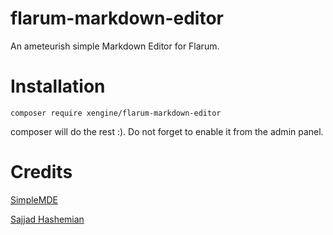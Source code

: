 # flarum-markdown-editor

An ameteurish simple Markdown Editor for Flarum.

# Installation

    composer require xengine/flarum-markdown-editor

composer will do the rest :). Do not forget to enable it from the admin panel.

# Credits

[SimpleMDE](simplemde.com)

[Sajjad Hashemian](https://github.com/sijad/)
